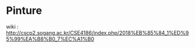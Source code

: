 # Pinture

wiki : http://cscp2.sogang.ac.kr/CSE4186/index.php/2018%EB%85%84_1%ED%95%99%EA%B8%B0_7%EC%A1%B0
